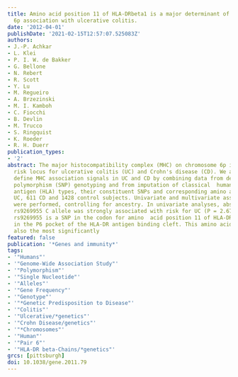 ```yaml
---
title: Amino acid position 11 of HLA-DRbeta1 is a major determinant of chromosome
  6p association with ulcerative colitis.
date: '2012-04-01'
publishDate: '2021-02-15T12:57:07.525083Z'
authors:
- J.-P. Achkar
- L. Klei
- P. I. W. de Bakker
- G. Bellone
- N. Rebert
- R. Scott
- Y. Lu
- M. Regueiro
- A. Brzezinski
- M. I. Kamboh
- C. Fiocchi
- B. Devlin
- M. Trucco
- S. Ringquist
- K. Roeder
- R. H. Duerr
publication_types:
- '2'
abstract: The major histocompatibility complex (MHC) on chromosome 6p is an established
  risk locus for ulcerative colitis (UC) and Crohn's disease (CD). We aimed to better
  define MHC association signals in UC and CD by combining data from dense single-nucleotide
  polymorphism (SNP) genotyping and from imputation of classical  human leukocyte
  antigen (HLA) types, their constituent SNPs and corresponding amino acids in 562
  UC, 611 CD and 1428 control subjects. Univariate and multivariate association analyses
  were performed, controlling for ancestry. In univariate analyses, absence of the
  rs9269955 C allele was strongly associated with risk for UC (P = 2.67 x 10(-13)).
  rs9269955 is a SNP in the codon for amino  acid position 11 of HLA-DRbeta1, located
  in the P6 pocket of the HLA-DR antigen binding cleft. This amino acid position was
  also the most significantly
featured: false
publication: '*Genes and immunity*'
tags:
- '"Humans"'
- '"Genome-Wide Association Study"'
- '"Polymorphism"'
- '"Single Nucleotide"'
- '"Alleles"'
- '"Gene Frequency"'
- '"Genotype"'
- '"*Genetic Predisposition to Disease"'
- '"Colitis"'
- '"Ulcerative/*genetics"'
- '"Crohn Disease/genetics"'
- '"*Chromosomes"'
- '"Human"'
- '"Pair 6"'
- '"HLA-DR beta-Chains/*genetics"'
grcs: [pittsburgh]
doi: 10.1038/gene.2011.79
---
```


